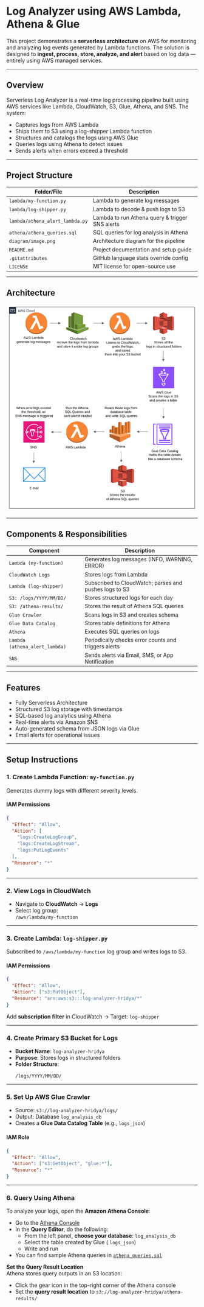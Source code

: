 

#  Log Analyzer using AWS Lambda, Athena & Glue

This project demonstrates a **serverless architecture** on AWS for monitoring and analyzing log events generated by Lambda functions. The solution is designed to **ingest, process, store, analyze, and alert** based on log data — entirely using AWS managed services.

---

## Overview

Serverless Log Analyzer is a real-time log processing pipeline built using AWS services like Lambda, CloudWatch, S3, Glue, Athena, and SNS. The system:

- Captures logs from AWS Lambda
- Ships them to S3 using a log-shipper Lambda function
- Structures and catalogs the logs using AWS Glue
- Queries logs using Athena to detect issues
- Sends alerts when errors exceed a threshold

---

## Project Structure

| Folder/File                      | Description                                                   |
|----------------------------------|---------------------------------------------------------------|
| `lambda/my-function.py`          | Lambda to generate log messages                               |
| `lambda/log-shipper.py`          | Lambda to decode & push logs to S3                            |
| `lambda/athena_alert_lambda.py`  | Lambda to run Athena query & trigger SNS alerts               |
| `athena/athena_queries.sql`      | SQL queries for log analysis in Athena                        |
| `diagram/image.png`              | Architecture diagram for the pipeline                         |
| `README.md`                      | Project documentation and setup guide                         |
| `.gitattributes`                 | GitHub language stats override config                         |
| `LICENSE`                        | MIT license for open-source use                               |

---

##  Architecture

![Architecture Diagram](Daigrams/image.png)

---

##  Components & Responsibilities

| Component                     | Description |
|------------------------------|-------------|
| `Lambda (my-function)`       | Generates log messages (INFO, WARNING, ERROR) |
| `CloudWatch Logs`            | Stores logs from Lambda |
| `Lambda (log-shipper)`       | Subscribed to CloudWatch; parses and pushes logs to S3 |
| `S3: /logs/YYYY/MM/DD/`      | Stores structured logs for each day |
| `S3: /athena-results/`       | Stores the result of Athena SQL queries |
| `Glue Crawler`               | Scans logs in S3 and creates schema |
| `Glue Data Catalog`          | Stores table definitions for Athena |
| `Athena`                     | Executes SQL queries on logs |
| `Lambda (athena_alert_lambda)` | Periodically checks error counts and triggers alerts |
| `SNS`                        | Sends alerts via Email, SMS, or App Notification |

---

##  Features

-  Fully Serverless Architecture
-  Structured S3 log storage with timestamps
-  SQL-based log analytics using Athena
-  Real-time alerts via Amazon SNS
-  Auto-generated schema from JSON logs via Glue
-  Email alerts for operational issues

---

##  Setup Instructions

### 1.  Create Lambda Function: `my-function.py`

Generates dummy logs with different severity levels.

#### IAM Permissions

```json
{
  "Effect": "Allow",
  "Action": [
    "logs:CreateLogGroup",
    "logs:CreateLogStream",
    "logs:PutLogEvents"
  ],
  "Resource": "*"
}
```

---

### 2.  View Logs in CloudWatch

- Navigate to **CloudWatch** → **Logs**
- Select log group:  
  `/aws/lambda/my-function`

---


### 3. Create Lambda: `log-shipper.py`

Subscribed to `/aws/lambda/my-function` log group and writes logs to S3.

#### IAM Permissions

```json
{
  "Effect": "Allow",
  "Action": ["s3:PutObject"],
  "Resource": "arn:aws:s3:::log-analyzer-hridya/*"
}
```

Add **subscription filter** in CloudWatch → Target: `log-shipper`

---

### 4.  Create Primary S3 Bucket for Logs

- **Bucket Name**: `log-analyzer-hridya`
- **Purpose**: Stores logs in structured folders
- **Folder Structure**:
  ```
  /logs/YYYY/MM/DD/
  ```

---


### 5.  Set Up AWS Glue Crawler

- Source: `s3://log-analyzer-hridya/logs/`
- Output: Database `log_analysis_db`
- Creates a **Glue Data Catalog Table** (e.g., `logs_json`)
#### IAM Role

```json
{
  "Effect": "Allow",
  "Action": ["s3:GetObject", "glue:*"],
  "Resource": "*"
}
```

---


### 6.  Query Using Athena

To analyze your logs, open the **Amazon Athena Console**:

-  Go to the [Athena Console](https://console.aws.amazon.com/athena/)
-  In the **Query Editor**, do the following:
   - From the left panel, **choose your database**: `log_analysis_db`
   - Select the table created by Glue ( `logs_json`)
   - Write and run 
- You can find sample Athena queries in [`athena_queries.sql`](src/Athena.sql)

  
**Set the Query Result Location**  
Athena stores query outputs in an S3 location:

- Click the gear icon in the top-right corner of the Athena console
- Set the **query result location** to `s3://log-analyzer-hridya/athena-results/` 




